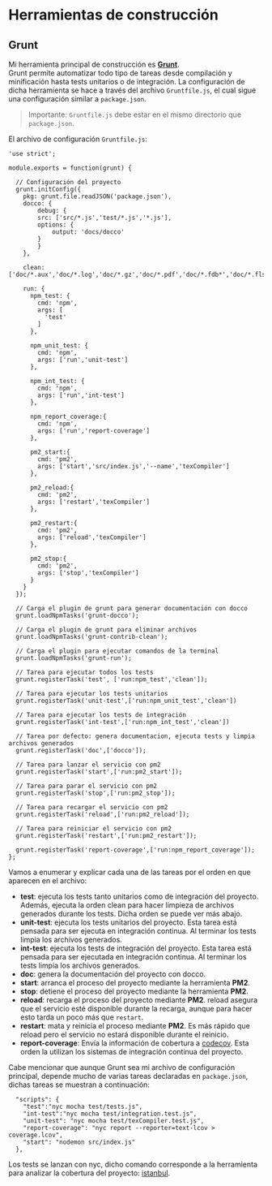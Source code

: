<!-- tools_construccion.md -->

# Herramientas de construcción

## Grunt
Mi herramienta principal de construcción es [__Grunt__](https://gruntjs.com/).  
Grunt permite automatizar todo tipo de tareas desde compilación y minificación hasta tests unitarios o de integración.
La configuración de dicha herramienta se hace a través del archivo `Gruntfile.js`, el cual sigue una configuración similar a `package.json`.
> Importante: `Gruntfile.js` debe estar en el mismo directorio que `package.json`.

El archivo de configuración `Gruntfile.js`:
```
'use strict';

module.exports = function(grunt) {

  // Configuración del proyecto
  grunt.initConfig({
    pkg: grunt.file.readJSON('package.json'),
    docco: {
        debug: {
        src: ['src/*.js','test/*.js','*.js'],
        options: {
            output: 'docs/docco'
        }
        }
    },
    
    clean: ['doc/*.aux','doc/*.log','doc/*.gz','doc/*.pdf','doc/*.fdb*','doc/*.fls'],

    run: {
      npm_test: {
        cmd: 'npm',
        args: [
          'test'
        ]
      },

      npm_unit_test: {
        cmd: 'npm',
        args: ['run','unit-test']
      },

      npm_int_test: {
        cmd: 'npm',
        args: ['run','int-test']
      },

      npm_report_coverage:{
        cmd: 'npm',
        args: ['run','report-coverage']
      },

      pm2_start:{
        cmd: 'pm2',
        args: ['start','src/index.js','--name','texCompiler']
      },

      pm2_reload:{
        cmd: 'pm2',
        args: ['restart','texCompiler']
      },

      pm2_restart:{
        cmd: 'pm2',
        args: ['reload','texCompiler']
      },

      pm2_stop:{
        cmd: 'pm2',
        args: ['stop','texCompiler']
      }
    }
  });

  // Carga el plugin de grunt para generar documentación con docco
  grunt.loadNpmTasks('grunt-docco');

  // Carga el plugin de grunt para eliminar archivos
  grunt.loadNpmTasks('grunt-contrib-clean');

  // Carga el plugin para ejecutar comandos de la terminal
  grunt.loadNpmTasks('grunt-run');

  // Tarea para ejecutar todos los tests
  grunt.registerTask('test', ['run:npm_test','clean']);

  // Tarea para ejecutar los tests unitarios
  grunt.registerTask('unit-test',['run:npm_unit_test','clean'])

  // Tarea para ejecutar los tests de integración
  grunt.registerTask('int-test',['run:npm_int_test','clean'])

  // Tarea por defecto: genera documentacion, ejecuta tests y limpia archivos generados
  grunt.registerTask('doc',['docco']);

  // Tarea para lanzar el servicio con pm2
  grunt.registerTask('start',['run:pm2_start']);

  // Tarea para parar el servicio con pm2
  grunt.registerTask('stop',['run:pm2_stop']);

  // Tarea para recargar el servicio con pm2
  grunt.registerTask('reload',['run:pm2_reload']);

  // Tarea para reiniciar el servicio con pm2
  grunt.registerTask('restart',['run:pm2_restart']);

  grunt.registerTask('report-coverage',['run:npm_report_coverage']);
};
```

Vamos a enumerar y explicar cada una de las tareas por el orden en que aparecen en el archivo:

* __test__: ejecuta los tests tanto unitarios como de integración del proyecto. Además, ejecuta la orden clean para hacer limpieza de archivos generados durante los tests. Dicha orden se puede ver más abajo.
* __unit-test__: ejecuta los tests unitarios del proyecto. Esta tarea está pensada para ser ejecuta en integración continua. Al terminar los tests limpia los archivos generados.
* __int-test__: ejecuta los tests de integración del proyecto. Esta tarea está pensada para ser ejecutada en integración continua. Al terminar los tests limpia los archivos generados.
* __doc__: genera la documentación del proyecto con docco.
* __start__: arranca el proceso del proyecto mediante la herramienta __PM2__.
* __stop__: detiene el proceso del proyecto mediante la herramienta __PM2__.
* __reload__: recarga el proceso del proyecto mediante __PM2__. reload asegura que el servicio esté disponible durante la recarga, aunque para hacer esto tarda un poco más que `restart`.
* __restart__: mata y reinicia el proceso mediante __PM2__. Es más rápido que reload pero el servicio no estará disponible durante el reinicio.
* __report-coverage__: Envía la información de cobertura a [codecov](https://codecov.io/). Esta orden la utilizan los sistemas de integración continua del proyecto.

Cabe mencionar que aunque Grunt sea mi archivo de configuración principal, depende mucho de varias tareas declaradas en `package.json`, dichas tareas se muestran a continuación:

```
  "scripts": {
    "test":"nyc mocha test/tests.js",
    "int-test":"nyc mocha test/integration.test.js",
    "unit-test": "nyc mocha test/texCompiler.test.js",
    "report-coverage": "nyc report --reporter=text-lcov > coverage.lcov",
    "start": "nodemon src/index.js"
  },
```
Los tests se lanzan con nyc, dicho comando corresponde a la herramienta para analizar la cobertura del proyecto: [istanbul](https://istanbul.js.org/).